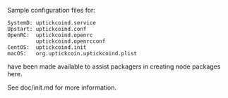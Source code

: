 Sample configuration files for:
```
SystemD: uptickcoind.service
Upstart: uptickcoind.conf
OpenRC:  uptickcoind.openrc
         uptickcoind.openrcconf
CentOS:  uptickcoind.init
macOS:   org.uptickcoin.uptickcoind.plist
```
have been made available to assist packagers in creating node packages here.

See doc/init.md for more information.
